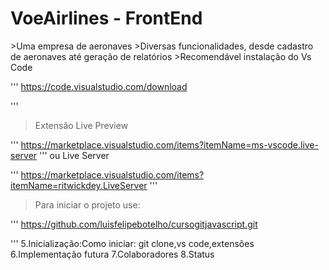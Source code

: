 <h1>VoeAirlines - FrontEnd</h1>
>Uma empresa de aeronaves
>Diversas funcionalidades, desde cadastro de aeronaves até geração de relatórios
>Recomendável instalação do Vs Code

'''
https://code.visualstudio.com/download

'''
>Extensão Live Preview

'''
https://marketplace.visualstudio.com/items?itemName=ms-vscode.live-server
'''
ou Live Server

'''
https://marketplace.visualstudio.com/items?itemName=ritwickdey.LiveServer
'''
>Para iniciar o projeto use:

'''
https://github.com/luisfelipebotelho/cursogitjavascript.git

'''
5.Inicialização:Como iniciar: git clone,vs code,extensões
6.Implementação futura
7.Colaboradores
8.Status
